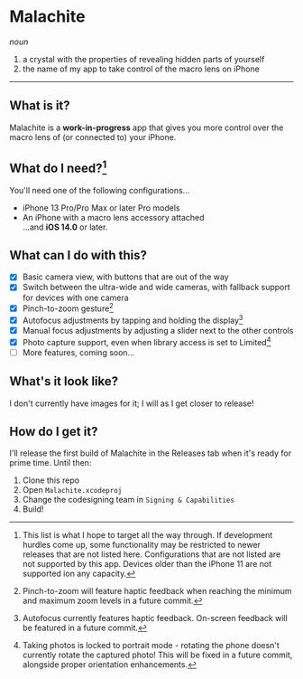# Malachite
*noun*
1. a crystal with the properties of revealing hidden parts of yourself
2. the name of my app to take control of the macro lens on iPhone
---
## What is it?
Malachite is a **work-in-progress** app that gives you more control over the macro lens of (or connected to) your iPhone.

## What do I need?[^1]
You'll need one of the following configurations...
- iPhone 13 Pro/Pro Max or later Pro models
- An iPhone with a macro lens accessory attached  
...and **iOS 14.0** or later.

## What can I do with this?  
- [x] Basic camera view, with buttons that are out of the way  
- [x] Switch between the ultra-wide and wide cameras, with fallback support for devices with one camera  
- [x] Pinch-to-zoom gesture[^2]  
- [x] Autofocus adjustments by tapping and holding the display[^3]  
- [x] Manual focus adjustments by adjusting a slider next to the other controls  
- [x] Photo capture support, even when library access is set to Limited[^4]  
- [ ] More features, coming soon...  

## What's it look like?
I don't currently have images for it; I will as I get closer to release!

## How do I get it?
I'll release the first build of Malachite in the Releases tab when it's ready for prime time. Until then:
1. Clone this repo
2. Open `Malachite.xcodeproj`
3. Change the codesigning team in `Signing & Capabilities`
4. Build!

[^1]: This list is what I hope to target all the way through. If development hurdles come up, some functionality may be restricted to newer releases that are not listed here. Configurations that are not listed are not supported by this app. Devices older than the iPhone 11 are not supported ion any capacity.
[^2]: Pinch-to-zoom will feature haptic feedback when reaching the minimum and maximum zoom levels in a future commit.
[^3]: Autofocus currently features haptic feedback. On-screen feedback will be featured in a future commit.
[^4]: Taking photos is locked to portrait mode - rotating the phone doesn't currently rotate the captured photo! This will be fixed in a future commit, alongside proper orientation enhancements.
